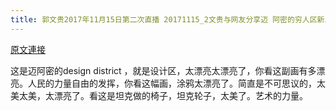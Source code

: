 ```yaml
---
title: 郭文贵2017年11月15日第二次直播 20171115_2文贵与网友分享迈 阿密的穷人区新发展出来的新的设计区，这 才是真正地产开发商该干的事！创造财富以 报社会！并该恶帮穷从善！
---
```


[原文連接](https://gnews.org/ThreadView/53483880)

这是迈阿密的design  district ，就是设计区，太漂亮太漂亮了，你看这副画有多漂亮。人民的力量自由的发挥，你看这幅画，涂鸦太漂亮了。简直是不可思议的，太美太美，太漂亮了。看这是坦克做的椅子，坦克轮子，太美了。艺术的力量。
